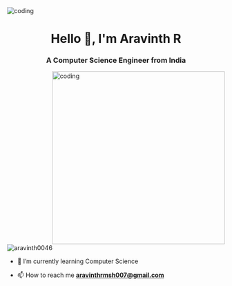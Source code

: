 <img align="center" alt="coding"  src="https://cdn.dribbble.com/users/4107928/screenshots/16332316/media/719efcff15976cc5df758885c931429d.jpg?resize=800x400&vertical=center&horizontal=center">
<h1 align="center">Hello 👋, I'm Aravinth R</h1>
<h3 align="center">A Computer Science Engineer from India</h3>
<img align="right" alt="coding" width="400" src="https://github.com/Aravinth0046/Aravinth0046/assets/167185791/fd1c8d1f-c1a1-40bf-afc1-7d3f0e7530ee">


<p align="left"> <img src="https://komarev.com/ghpvc/?username=aravinth0046&label=Profile%20views&color=0e75b6&style=flat" alt="aravinth0046" /> </p>

- 🌱 I’m currently learning Computer Science

- 📫 How to reach me **aravinthrmsh007@gmail.com**
